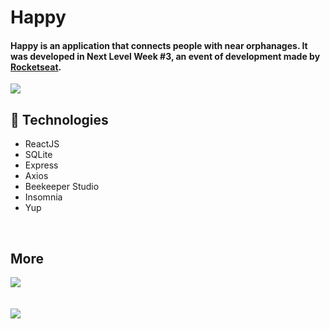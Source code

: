 # Happy
#### Happy is an application that connects people with near orphanages. It was developed in Next Level Week #3, an event of development made by [Rocketseat](https://rocketseat.com.br/).

<img src="https://user-images.githubusercontent.com/61033391/96380004-e10c9780-1165-11eb-8136-615b20b7bb80.png"></img>

## 🚀 Technologies
- ReactJS
- SQLite
- Express
- Axios
- Beekeeper Studio
- Insomnia
- Yup

<br/>

## More
  <img src="https://user-images.githubusercontent.com/61033391/96379643-c6d2b980-1165-11eb-9589-d08cc5431f61.png"></img><br/><br/><br/>
  <img src="https://user-images.githubusercontent.com/61033391/96380285-f41f6780-1165-11eb-92e3-9dd13e3ea4ab.png"></img>
